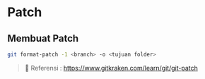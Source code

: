 # Patch

## Membuat Patch

```sh
git format-patch -1 <branch> -o <tujuan folder>
```

> :link: Referensi : <https://www.gitkraken.com/learn/git/git-patch>
